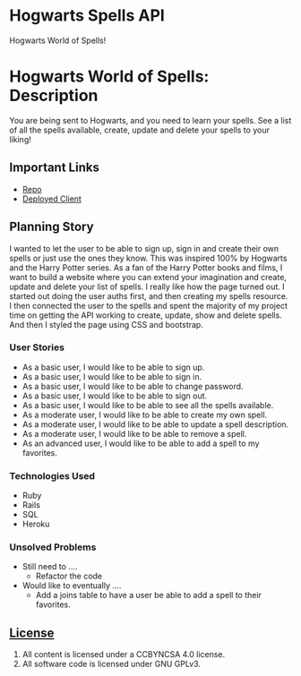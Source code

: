 # Hogwarts Spells API
Hogwarts World of Spells!

# Hogwarts World of Spells: Description
You are being sent to Hogwarts, and you need to learn your spells. See a list of all the spells available, create, update and delete your spells to your liking!

## Important Links

- [Repo](https://github.com/YunaHan53/hogwarts-spells-api)
- [Deployed Client](https://frozen-eyrie-28018.herokuapp.com/spells)

## Planning Story

I wanted to let the user to be able to sign up, sign in and create their own spells or just use the ones they know. This was inspired 100% by Hogwarts and the Harry Potter series. As a fan of the Harry Potter books and films, I want to build a website where you can extend your imagination and create, update and delete your list of spells. I really like how the page turned out.
I started out doing the user auths first, and then creating my spells resource. I then connected the user to the spells and spent the majority of my project time on getting the API working to create, update, show and delete spells. And then I styled the page using CSS and bootstrap.

### User Stories

- As a basic user, I would like to be able to sign up.
- As a basic user, I would like to be able to sign in.
- As a basic user, I would like to be able to change password.
- As a basic user, I would like to be able to sign out.
- As a basic user, I would like to be able to see all the spells available.
- As a moderate user, I would like to be able to create my own spell.
- As a moderate user, I would like to be able to update a spell description.
- As a moderate user, I would like to be able to remove a spell.
- As an advanced user, I would like to be able to add a spell to my favorites.

### Technologies Used

- Ruby
- Rails
- SQL
- Heroku

### Unsolved Problems

- Still need to ....
  - Refactor the code
- Would like to eventually ....
  - Add a joins table to have a user be able to add a spell to their favorites.



## [License](LICENSE)

1.  All content is licensed under a CC­BY­NC­SA 4.0 license.
1.  All software code is licensed under GNU GPLv3.
